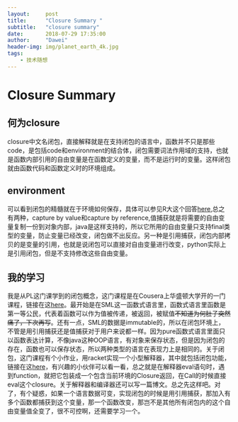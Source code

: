 ```yaml
---
layout:     post
title:      "Closure Summary "
subtitle:   "closure summary"
date:       2018-07-29 17:35:00
author:     "Dawei"
header-img: img/planet_earth_4k.jpg
tags:
    - 技术随想
---
```

Closure Summary
==

## 何为closure  
closure中文名闭包，直接解释就是在支持闭包的语言中，函数并不只是那些code，是包括code和environment的结合体，闭包需要词法作用域的支持，也就是函数内部引用的自由变量是在函数定义的变量，而不是运行时的变量。这样闭包就由函数代码和函数定义时的环境组成。

## environment
可以看到闭包的精髓就在于环境如何保存，具体可以参见R大这个回答[here](https://www.zhihu.com/question/27416568/answer/36565794),总之有两种，capture by value和capture by reference,值捕获就是将需要的自由变量复制一份到对象内部，java是这样支持的，所以它所用的自由变量只支持final类型的变量，防止变量已经改变，闭包做不出反应。另一种是引用捕获，闭包内部拷贝的是变量的引用，也就是说闭包可以直接对自由变量进行改变，python实际上是引用闭包，但是不支持修改这些自由变量。

## 我的学习
我是从PL这门课学到的闭包概念，这门课程是在Cousera上华盛顿大学开的一门课程，链接在这[here](https://www.coursera.org/learn/programming-languages/)。最开始是在SML这一函数式语言里，函数式语言里函数是第一等公民，代表着函数可以作为值被传递，被返回，被赋值~~不知道为何肚子突然痛了，下次再写~~。还有一点，SML的数据是immutable的，所以在闭包环境上，不管是用引用捕获还是值捕获对于用户来说都一样。因为pure函数式语言里面只以函数表达计算，不像java这种OOP语言，有对象来保存状态，但是因为闭包的存在，函数也可以保存状态，所以两种类型的语言在表现力上是相同的。关于闭包，这门课程有个小作业，用racket实现一个小型解释器，其中就包括闭包功能，链接在这[here](https://github.com/lionsterben/Coursera/blob/master/uw_programming_languages/hw5.rkt)，有兴趣的小伙伴可以看一看，总之就是在解释器eval语句时，遇到function，就把它包装成一个包含当前环境的Closure返回，在Call的时候直接eval这个closure。关于解释器和编译器还可以写一篇博文。总之先这样吧。对了，有个疑惑，如果一个语言数据可变，实现闭包的时候是用引用捕获，那加入有多个函数都捕获到这个变量，那一个函数改变，那岂不是其他所有闭包内的这个自由变量值全变了，很不可控啊，还需要学习一个。

